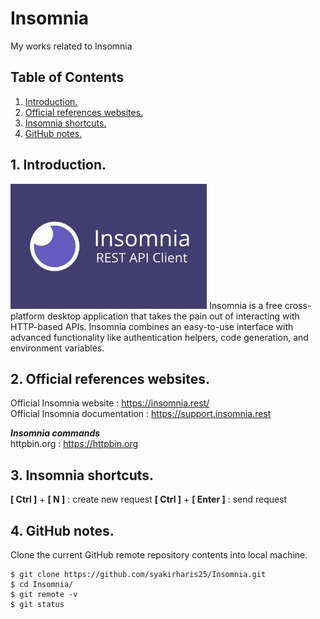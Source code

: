 # Insomnia
My works related to Insomnia

## Table of Contents
1. [Introduction.](#introduction)
2. [Official references websites.](#references)
3. [Insomnia shortcuts.](#shortcuts)
4. [GitHub notes.](#github)

<a name="introduction"></a>
## 1. Introduction.
<img src="insomnia.jpg" height="200"> 
Insomnia is a free cross-platform desktop application that takes the pain out of interacting with HTTP-based APIs. Insomnia combines an easy-to-use interface with advanced functionality like authentication helpers, code generation, and environment variables.

<a name="references"></a>
## 2. Official references websites.
Official Insomnia website : https://insomnia.rest/ <br />
Official Insomnia documentation : https://support.insomnia.rest <br />

**_Insomnia commands_** <br />
httpbin.org : https://httpbin.org <br />

<a name="shortcuts"></a>
## 3. Insomnia shortcuts.
**[ Ctrl ]** + **[ N ]** : create new request
**[ Ctrl ]** + **[ Enter ]** : send request

<a name="github"></a>
## 4. GitHub notes.
Clone the current GitHub remote repository contents into local machine.
```
$ git clone https://github.com/syakirharis25/Insomnia.git
$ cd Insomnia/
$ git remote -v
$ git status
